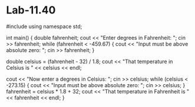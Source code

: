 # Lab-11.40
#include <iostream>
using namespace std;

int main() {
  double fahrenheit;
  cout << "Enter degrees in Fahrenheit: ";
  cin >> fahrenheit;
  while (fahrenheit < -459.67)
  {
    cout << "Input must be above absolute zero: ";
    cin >> fahrenheit;
  }

  double celsius = (fahrenheit - 32) / 1.8;
  cout << "That temperature in Celsius is " << celsius << endl;

  cout << "Now enter a degrees in Celsius: ";
  cin >> celsius;
  while (celsius < -273.15)
  {
    cout << "Input must be above absolute zero: ";
    cin >> celsius;
  }
  fahrenheit = celsius * 1.8 + 32;
  cout << "That temperature in Fahrenheit is " << fahrenheit << endl;
}
